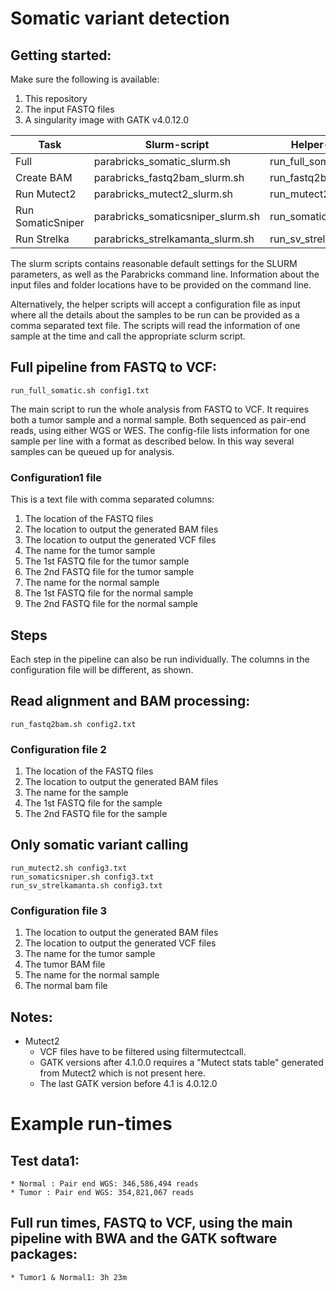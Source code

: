 # Somatic variant detection

## Getting started:
Make sure the following is available:
1. This repository
2. The input FASTQ files
3. A singularity image with GATK v4.0.12.0

| Task | Slurm-script | Helper-script |
| --- | --- | --- |
| Full | parabricks_somatic_slurm.sh | run_full_somatic.sh |
| Create BAM | parabricks_fastq2bam_slurm.sh | run_fastq2bam.sh |
| Run Mutect2 | parabricks_mutect2_slurm.sh | run_mutect2.sh |
| Run SomaticSniper | parabricks_somaticsniper_slurm.sh | run_somaticsniper.sh |
| Run Strelka | parabricks_strelkamanta_slurm.sh | run_sv_strelkamanta.sh |

The slurm scripts contains reasonable default settings for the SLURM parameters, as well as the Parabricks command line. Information about the input files and folder locations have to be provided on the command line.

Alternatively, the helper scripts will accept a configuration file as input where all the details about the samples to be run can be provided as a comma separated text file. The scripts will read the information of one sample at the time and call the appropriate sclurm script.

## Full pipeline from FASTQ to VCF:
    run_full_somatic.sh config1.txt

  The main script to run the whole analysis from FASTQ to VCF. It requires both a tumor sample and a normal sample. Both sequenced as pair-end reads, using either WGS or WES. The config-file lists information for one sample per line with a format as described below. In this way several samples can be queued up for analysis.

### Configuration1 file

This is a text file with comma separated columns:
1. The location of the FASTQ files
2. The location to output the generated BAM files
3. The location to output the generated VCF files
4. The name for the tumor sample
5. The 1st FASTQ file for the tumor sample
6. The 2nd FASTQ file for the tumor sample
7. The name for the normal sample
8. The 1st FASTQ file for the normal sample
9. The 2nd FASTQ file for the normal sample

## Steps
Each step in the pipeline can also be run individually. The columns in the configuration file will be different, as shown.

## Read alignment and BAM processing:
    run_fastq2bam.sh config2.txt

### Configuration file 2
1. The location of the FASTQ files
2. The location to output the generated BAM files
3. The name for the sample
4. The 1st FASTQ file for the sample
5. The 2nd FASTQ file for the sample

## Only somatic variant calling
    run_mutect2.sh config3.txt
    run_somaticsniper.sh config3.txt
    run_sv_strelkamanta.sh config3.txt

### Configuration file 3
1. The location to output the generated BAM files
2. The location to output the generated VCF files
3. The name for the tumor sample
4. The tumor BAM file
5. The name for the normal sample
6. The normal bam file

## Notes:
  * Mutect2
    * VCF files have to be filtered using filtermutectcall.
    * GATK versions after 4.1.0.0 requires a "Mutect stats table" generated from Mutect2 which is not present here.
    * The last GATK version before 4.1 is 4.0.12.0


# Example run-times

## Test data1:
    * Normal : Pair end WGS: 346,586,494 reads
    * Tumor : Pair end WGS: 354,821,067 reads

## Full run times, FASTQ to VCF, using the main pipeline with BWA and the GATK software packages:
    * Tumor1 & Normal1: 3h 23m                        
    
